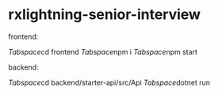 # rxlightning-senior-interview

frontend:

*Tabspace*cd frontend
*Tabspace*npm i
*Tabspace*npm start

backend:

*Tabspace*cd backend/starter-api/src/Api
*Tabspace*dotnet run
